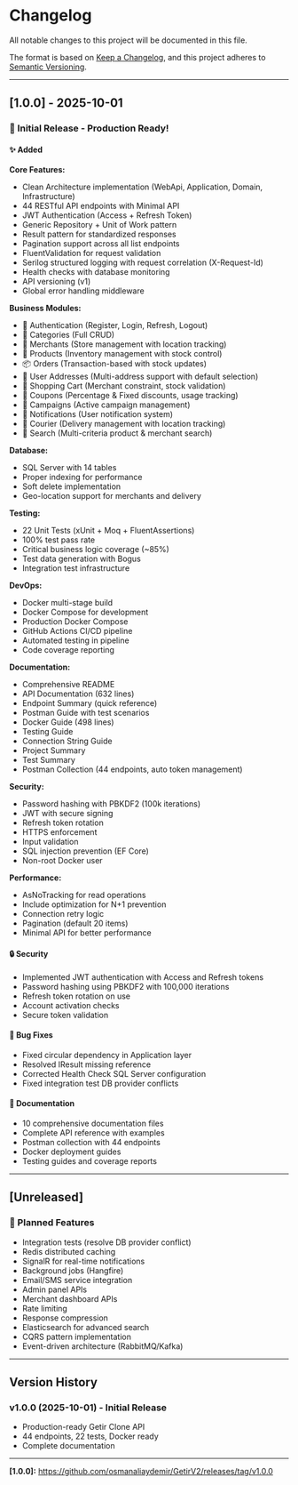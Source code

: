 # Changelog

All notable changes to this project will be documented in this file.

The format is based on [Keep a Changelog](https://keepachangelog.com/en/1.0.0/),
and this project adheres to [Semantic Versioning](https://semver.org/spec/v2.0.0.html).

---

## [1.0.0] - 2025-10-01

### 🎉 Initial Release - Production Ready!

#### ✨ Added

**Core Features:**
- Clean Architecture implementation (WebApi, Application, Domain, Infrastructure)
- 44 RESTful API endpoints with Minimal API
- JWT Authentication (Access + Refresh Token)
- Generic Repository + Unit of Work pattern
- Result pattern for standardized responses
- Pagination support across all list endpoints
- FluentValidation for request validation
- Serilog structured logging with request correlation (X-Request-Id)
- Health checks with database monitoring
- API versioning (v1)
- Global error handling middleware

**Business Modules:**
- 🔐 Authentication (Register, Login, Refresh, Logout)
- 📂 Categories (Full CRUD)
- 🏪 Merchants (Store management with location tracking)
- 🍔 Products (Inventory management with stock control)
- 📦 Orders (Transaction-based with stock updates)
- 👤 User Addresses (Multi-address support with default selection)
- 🛒 Shopping Cart (Merchant constraint, stock validation)
- 🎁 Coupons (Percentage & Fixed discounts, usage tracking)
- 🎯 Campaigns (Active campaign management)
- 🔔 Notifications (User notification system)
- 🚴 Courier (Delivery management with location tracking)
- 🔎 Search (Multi-criteria product & merchant search)

**Database:**
- SQL Server with 14 tables
- Proper indexing for performance
- Soft delete implementation
- Geo-location support for merchants and delivery

**Testing:**
- 22 Unit Tests (xUnit + Moq + FluentAssertions)
- 100% test pass rate
- Critical business logic coverage (~85%)
- Test data generation with Bogus
- Integration test infrastructure

**DevOps:**
- Docker multi-stage build
- Docker Compose for development
- Production Docker Compose
- GitHub Actions CI/CD pipeline
- Automated testing in pipeline
- Code coverage reporting

**Documentation:**
- Comprehensive README
- API Documentation (632 lines)
- Endpoint Summary (quick reference)
- Postman Guide with test scenarios
- Docker Guide (498 lines)
- Testing Guide
- Connection String Guide
- Project Summary
- Test Summary
- Postman Collection (44 endpoints, auto token management)

**Security:**
- Password hashing with PBKDF2 (100k iterations)
- JWT with secure signing
- Refresh token rotation
- HTTPS enforcement
- Input validation
- SQL injection prevention (EF Core)
- Non-root Docker user

**Performance:**
- AsNoTracking for read operations
- Include optimization for N+1 prevention
- Connection retry logic
- Pagination (default 20 items)
- Minimal API for better performance

#### 🔒 Security

- Implemented JWT authentication with Access and Refresh tokens
- Password hashing using PBKDF2 with 100,000 iterations
- Refresh token rotation on use
- Account activation checks
- Secure token validation

#### 🐛 Bug Fixes

- Fixed circular dependency in Application layer
- Resolved IResult missing reference
- Corrected Health Check SQL Server configuration
- Fixed integration test DB provider conflicts

#### 📝 Documentation

- 10 comprehensive documentation files
- Complete API reference with examples
- Postman collection with 44 endpoints
- Docker deployment guides
- Testing guides and coverage reports

---

## [Unreleased]

### 🚧 Planned Features

- Integration tests (resolve DB provider conflict)
- Redis distributed caching
- SignalR for real-time notifications
- Background jobs (Hangfire)
- Email/SMS service integration
- Admin panel APIs
- Merchant dashboard APIs
- Rate limiting
- Response compression
- Elasticsearch for advanced search
- CQRS pattern implementation
- Event-driven architecture (RabbitMQ/Kafka)

---

## Version History

### v1.0.0 (2025-10-01) - Initial Release
- Production-ready Getir Clone API
- 44 endpoints, 22 tests, Docker ready
- Complete documentation

---

**[1.0.0]:** https://github.com/osmanaliaydemir/GetirV2/releases/tag/v1.0.0
